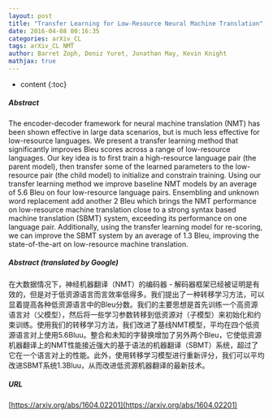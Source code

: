 ```yaml
---
layout: post
title: "Transfer Learning for Low-Resource Neural Machine Translation"
date: 2016-04-08 00:16:35
categories: arXiv_CL
tags: arXiv_CL NMT
author: Barret Zoph, Deniz Yuret, Jonathan May, Kevin Knight
mathjax: true
---
```


* content
{:toc}

##### Abstract
The encoder-decoder framework for neural machine translation (NMT) has been shown effective in large data scenarios, but is much less effective for low-resource languages. We present a transfer learning method that significantly improves Bleu scores across a range of low-resource languages. Our key idea is to first train a high-resource language pair (the parent model), then transfer some of the learned parameters to the low-resource pair (the child model) to initialize and constrain training. Using our transfer learning method we improve baseline NMT models by an average of 5.6 Bleu on four low-resource language pairs. Ensembling and unknown word replacement add another 2 Bleu which brings the NMT performance on low-resource machine translation close to a strong syntax based machine translation (SBMT) system, exceeding its performance on one language pair. Additionally, using the transfer learning model for re-scoring, we can improve the SBMT system by an average of 1.3 Bleu, improving the state-of-the-art on low-resource machine translation.

##### Abstract (translated by Google)
在大数据情况下，神经机器翻译（NMT）的编码器 - 解码器框架已经被证明是有效的，但是对于低资源语言而言效率低得多。我们提出了一种转移学习方法，可以显着提高各种低资源语言中的Bleu分数。我们的主要思想是首先训练一个高资源语言对（父模型），然后将一些学习参数转移到低资源对（子模型）来初始化和约束训练。使用我们的转移学习方法，我们改进了基线NMT模型，平均在四个低资源语言对上使用5.6Bluu。整合和未知的字替换增加了另外两个Bleu，它使低资源机器翻译上的NMT性能接近强大的基于语法的机器翻译（SBMT）系统，超过了它在一个语言对上的性能。此外，使用转移学习模型进行重新评分，我们可以平均改进SBMT系统1.3Bluu，从而改进低资源机器翻译的最新技术。

##### URL
[https://arxiv.org/abs/1604.02201](https://arxiv.org/abs/1604.02201)

